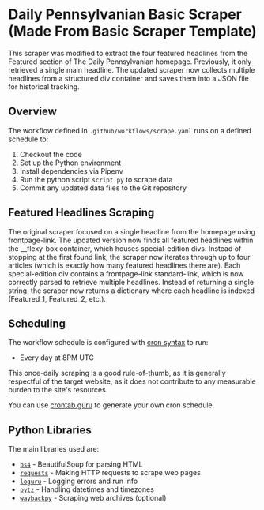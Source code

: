 # Daily Pennsylvanian Basic Scraper (Made From Basic Scraper Template)

This scraper was modified to extract the four featured headlines from the Featured section of The Daily Pennsylvanian homepage. Previously, it only retrieved a single main headline. The updated scraper now collects multiple headlines from a structured div container and saves them into a JSON file for historical tracking.

## Overview

The workflow defined in `.github/workflows/scrape.yaml` runs on a defined schedule to:

1. Checkout the code
2. Set up the Python environment
3. Install dependencies via Pipenv
4. Run the python script `script.py` to scrape data
5. Commit any updated data files to the Git repository

## Featured Headlines Scraping

The original scraper focused on a single headline from the homepage using frontpage-link. The updated version now finds all featured headlines within the __flexy-box container, which houses special-edition divs. Instead of stopping at the first found link, the scraper now iterates through up to four articles (which is exactly how many featured headlines there are). Each special-edition div contains a frontpage-link standard-link, which is now correctly parsed to retrieve multiple headlines. Instead of returning a single string, the scraper now returns a dictionary where each headline is indexed (Featured_1, Featured_2, etc.).

## Scheduling

The workflow schedule is configured with [cron syntax](https://docs.github.com/en/actions/using-workflows/events-that-trigger-workflows#schedule) to run:

- Every day at 8PM UTC

This once-daily scraping is a good rule-of-thumb, as it is generally respectful of the target website, as it does not contribute to any measurable burden to the site's resources.

You can use [crontab.guru](https://crontab.guru/) to generate your own cron schedule.

## Python Libraries

The main libraries used are:

- [`bs4`](https://www.crummy.com/software/BeautifulSoup/) - BeautifulSoup for parsing HTML
- [`requests`](https://requests.readthedocs.io/en/latest/) - Making HTTP requests to scrape web pages
- [`loguru`](https://github.com/Delgan/loguru) - Logging errors and run info
- [`pytz`](https://github.com/stub42/pytz) - Handling datetimes and timezones  
- [`waybackpy`](https://github.com/akamhy/waybackpy/) - Scraping web archives (optional)

